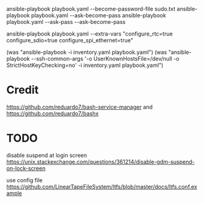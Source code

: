 ansible-playbook playbook.yaml --become-password-file sudo.txt
ansible-playbook playbook.yaml --ask-become-pass
ansible-playbook playbook.yaml --ask-pass --ask-become-pass

ansible-playbook playbook.yaml --extra-vars "configure_rtc=true configure_sdio=true configure_spi_ethernet=true"

(was "ansible-playbook -i inventory.yaml playbook.yaml")
(was "ansible-playbook --ssh-common-args '-o UserKnownHostsFile=/dev/null -o
StrictHostKeyChecking=no' -i inventory.yaml playbook.yaml")

# Credit

https://github.com/reduardo7/bash-service-manager and https://github.com/reduardo7/bashx

# TODO

disable suspend at login screen
https://unix.stackexchange.com/questions/361214/disable-gdm-suspend-on-lock-screen

use config file
https://github.com/LinearTapeFileSystem/ltfs/blob/master/docs/ltfs.conf.example